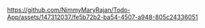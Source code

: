 

https://github.com/NimmyMaryRajan/Todo-App/assets/147312037/fe5b72b2-ba54-4507-a948-805c24336051

